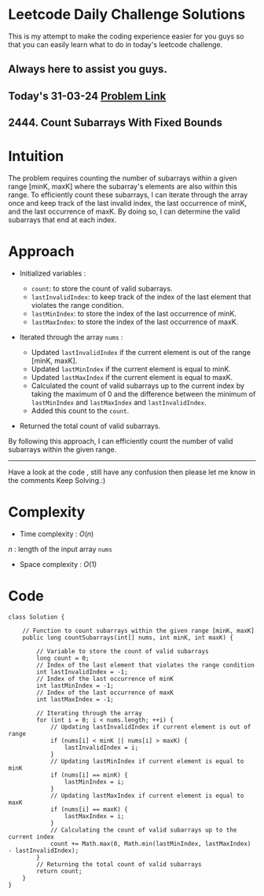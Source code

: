 # Leetcode Daily Challenge Solutions

This is my attempt to make the coding experience easier for you guys so that you can easily learn what to do in today's leetcode challenge.

## Always here to assist you guys.

## Today's 31-03-24 [Problem Link](https://leetcode.com/problems/count-subarrays-with-fixed-bounds/description/?envType=daily-question&envId=2024-03-31)
## 2444. Count Subarrays With Fixed Bounds

# Intuition
<!-- Describe your first thoughts on how to solve this problem. -->
The problem requires counting the number of subarrays within a given range [minK, maxK] where the subarray's elements are also within this range. To efficiently count these subarrays, I can iterate through the array once and keep track of the last invalid index, the last occurrence of minK, and the last occurrence of maxK. By doing so, I can determine the valid subarrays that end at each index.

# Approach
<!-- Describe your approach to solving the problem. -->

- Initialized variables :
   - `count`: to store the count of valid subarrays.
   - `lastInvalidIndex`: to keep track of the index of the last element that violates the range condition.
   - `lastMinIndex`: to store the index of the last occurrence of minK.
   - `lastMaxIndex`: to store the index of the last occurrence of maxK.

- Iterated through the array `nums` :
   - Updated `lastInvalidIndex` if the current element is out of the range [minK, maxK].
   - Updated `lastMinIndex` if the current element is equal to minK.
   - Updated `lastMaxIndex` if the current element is equal to maxK.
   - Calculated the count of valid subarrays up to the current index by taking the maximum of 0 and the difference between the minimum of `lastMinIndex` and `lastMaxIndex` and `lastInvalidIndex`.
   - Added this count to the `count`.

- Returned the total count of valid subarrays.

By following this approach, I can efficiently count the number of valid subarrays within the given range.

--- 
Have a look at the code , still have any confusion then please let me know in the comments
Keep Solving.:)
# Complexity
- Time complexity : $O(n)$
<!-- Add your time complexity here, e.g. $$O(n)$$ -->
$n$ : length of the input array `nums`
- Space complexity : $O(1)$
<!-- Add your space complexity here, e.g. $$O(n)$$ -->

# Code
```
class Solution {

    // Function to count subarrays within the given range [minK, maxK]
    public long countSubarrays(int[] nums, int minK, int maxK) {

        // Variable to store the count of valid subarrays
        long count = 0;
        // Index of the last element that violates the range condition
        int lastInvalidIndex = -1;
        // Index of the last occurrence of minK
        int lastMinIndex = -1;
        // Index of the last occurrence of maxK
        int lastMaxIndex = -1;

        // Iterating through the array
        for (int i = 0; i < nums.length; ++i) {
            // Updating lastInvalidIndex if current element is out of range
            if (nums[i] < minK || nums[i] > maxK) {
                lastInvalidIndex = i;
            }
            // Updating lastMinIndex if current element is equal to minK
            if (nums[i] == minK) {
                lastMinIndex = i;
            }
            // Updating lastMaxIndex if current element is equal to maxK
            if (nums[i] == maxK) {
                lastMaxIndex = i;
            }
            // Calculating the count of valid subarrays up to the current index
            count += Math.max(0, Math.min(lastMinIndex, lastMaxIndex) - lastInvalidIndex);
        }
        // Returning the total count of valid subarrays
        return count;
    }
}
```